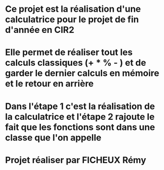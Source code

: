 # Ce projet est la réalisation d'une calculatrice pour le projet de fin d'année en CIR2
# Elle permet de réaliser tout les calculs classiques (+ * % - ) et de garder le dernier calculs en mémoire et le retour en arrière
# Dans l'étape 1 c'est la réalisation de la calculatrice et l'étape 2 rajoute le fait que les fonctions sont dans une classe que l'on appelle
# Projet réaliser par FICHEUX Rémy
